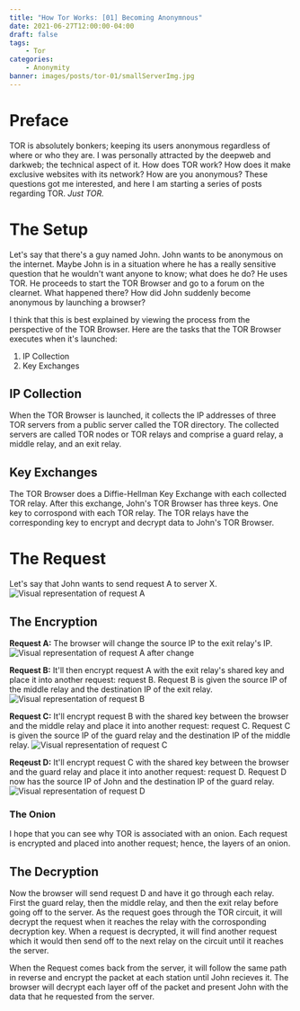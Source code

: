 ```yaml
---
title: "How Tor Works: [01] Becoming Anonymnous"
date: 2021-06-27T12:00:00-04:00
draft: false
tags:
    - Tor
categories:
    - Anonymity
banner: images/posts/tor-01/smallServerImg.jpg
---
```


# Preface

TOR is absolutely bonkers; keeping its users anonymous regardless of where or who they are. I was personally attracted by the deepweb and darkweb; the technical aspect of it. How does TOR work? How does it make exclusive websites with its network? How are you anonymous? These questions got me interested, and here I am starting a series of posts regarding TOR. *Just TOR.*

# The Setup

Let's say that there's a guy named John. John wants to be anonymous on the internet. Maybe John is in a situation where he has a really sensitive question that he wouldn't want anyone to know; what does he do? He uses TOR. He proceeds to start the TOR Browser and go to a forum on the clearnet. What happened there? How did John suddenly become anonymous by launching a browser?

I think that this is best explained by viewing the process from the perspective of the TOR Browser. Here are the tasks that the TOR Browser executes when it's launched: 

1. IP Collection
2. Key Exchanges

## IP Collection

When the TOR Browser is launched, it collects the IP addresses of three TOR servers from a public server called the TOR directory. The collected servers are called TOR nodes or TOR relays and comprise a guard relay, a middle relay, and an exit relay. 

## Key Exchanges

The TOR Browser does a Diffie-Hellman Key Exchange with each collected TOR relay. After this exchange, John's TOR Browser has three keys. One key to corrospond with each TOR relay. The TOR relays have the corresponding key to encrypt and decrypt data to John's TOR Browser. 

# The Request

Let's say that John wants to send request A to server X.
![Visual representation of request A](tor-01-requestA.jpg)

## The Encryption

**Request A:** The browser will change the source IP to the exit relay's IP. 
![Visual representation of request A after change](tor-01-requestA2.jpg)

**Request B:** It'll then encrypt request A with the exit relay's shared key and place it into another request: request B. Request B is given the source IP of the middle relay and the destination IP of the exit relay. 
![Visual representation of request B](tor-01-requestB.jpg)

**Request C:** It'll encrypt request B with the shared key between the browser and the middle relay and place it into another request: request C. Request C is given the source IP of the guard relay and the destination IP of the middle relay. 
![Visual representation of request C](tor-01-requestC.jpg)

**Reqeust D:** It'll encrypt request C with the shared key between the browser and the guard relay and place it into another request: request D. Request D now has the source IP of John and the destination IP of the guard relay.
![Visual representation of request D](tor-01-requestD.jpg)

### The Onion

I hope that you can see why TOR is associated with an onion. Each request is encrypted and placed into another request; hence, the layers of an onion.

## The Decryption

Now the browser will send request D and have it go through each relay. First the guard relay, then the middle relay, and then the exit relay before going off to the server. As the request goes through the TOR circuit, it will decrypt the request when it reaches the relay with the corrosponding decryption key. When a request is decrypted, it will find another request which it would then send off to the next relay on the circuit until it reaches the server.

When the Request comes back from the server, it will follow the same path in reverse and encrypt the packet at each station until John recieves it. The browser will decrypt each layer off of the packet and present John with the data that he requested from the server.
